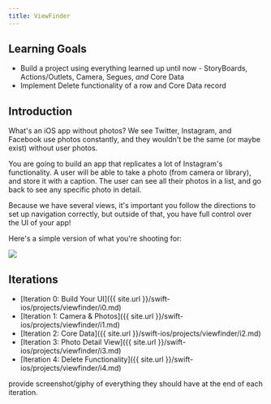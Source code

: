 ```yaml
---
title: ViewFinder
---
```


## Learning Goals

- Build a project using everything learned up until now - StoryBoards, Actions/Outlets, Camera, Segues, _and_ Core Data
- Implement Delete functionality of a row and Core Data record

## Introduction

What's an iOS app without photos? We see Twitter, Instagram, and Facebook use photos constantly, and they wouldn't be the same (or maybe exist) without user photos.

You are going to build an app that replicates a lot of Instagram's functionality. A user will be able to take a photo (from camera or library), and store it with a caption. The user can see all their photos in a list, and go back to see any specific photo in detail.

Because we have several views, it's important you follow the directions to set up navigation correctly, but outside of that, you have full control over the UI of your app!

Here's a simple version of what you're shooting for:

<img class="extra-small" src="./assets/viewfinder-example.gif">

## Iterations

- [Iteration 0: Build Your UI]({{ site.url }}/swift-ios/projects/viewfinder/i0.md)
- [Iteration 1: Camera & Photos]({{ site.url }}/swift-ios/projects/viewfinder/i1.md)
- [Iteration 2: Core Data]({{ site.url }}/swift-ios/projects/viewfinder/i2.md)
- [Iteration 3: Photo Detail View]({{ site.url }}/swift-ios/projects/viewfinder/i3.md)
- [Iteration 4: Delete Functionality]({{ site.url }}/swift-ios/projects/viewfinder/i4.md)

<p class="to-do">provide screenshot/giphy of everything they should have at the end of each iteration.</p>
